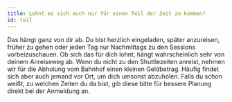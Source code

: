 ```yaml
---
title: Lohnt es sich auch nur für einen Teil der Zeit zu kommen?
id: teil
---
```


Das hängt ganz von dir ab. Du bist herzlich eingeladen, später anzureisen, früher zu gehen oder jeden Tag nur Nachmittags zu den Sessions vorbeizuschauen. Ob sich das für dich lohnt, hängt wahrscheinlich sehr von deinem Anreiseweg ab.
Wenn du nicht zu den Shuttlezeiten anreist, nehmen wir für die Abholung vom Bahnhof einen kleinen Geldbetrag. Häufig findet sich aber auch jemand vor Ort, um dich umsonst abzuholen.
Falls du schon weißt, zu welchen Zeiten du da bist, gib diese bitte für bessere Planung direkt bei der Anmeldung an.
